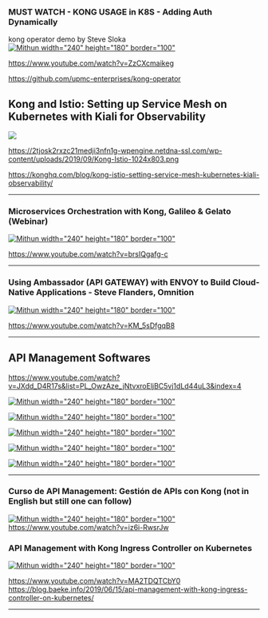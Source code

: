 
### MUST WATCH - KONG USAGE in K8S - Adding Auth Dynamically

kong operator demo by Steve Sloka
[![Mithun width="240" height="180" border="100"](https://img.youtube.com/vi/ZzCXcmaikeg/0.jpg)](https://www.youtube.com/watch?v=ZzCXcmaikeg)

https://www.youtube.com/watch?v=ZzCXcmaikeg

https://github.com/upmc-enterprises/kong-operator

## Kong and Istio: Setting up Service Mesh on Kubernetes with Kiali for Observability

![](https://2tjosk2rxzc21medji3nfn1g-wpengine.netdna-ssl.com/wp-content/uploads/2019/09/Kong-Istio-1024x803.png)

https://2tjosk2rxzc21medji3nfn1g-wpengine.netdna-ssl.com/wp-content/uploads/2019/09/Kong-Istio-1024x803.png

https://konghq.com/blog/kong-istio-setting-service-mesh-kubernetes-kiali-observability/

-----
### Microservices Orchestration with Kong, Galileo & Gelato (Webinar)


[![Mithun width="240" height="180" border="100"](https://img.youtube.com/vi/brsIQgafg-c/0.jpg)](https://www.youtube.com/watch?v=brsIQgafg-c)

https://www.youtube.com/watch?v=brsIQgafg-c

-----
### Using Ambassador (API GATEWAY) with ENVOY to Build Cloud-Native Applications - Steve Flanders, Omnition

[![Mithun width="240" height="180" border="100"](https://img.youtube.com/vi/KM_5sDfgqB8/0.jpg)](https://www.youtube.com/watch?v=KM_5sDfgqB8)


https://www.youtube.com/watch?v=KM_5sDfgqB8

----
## API Management Softwares

https://www.youtube.com/watch?v=JXdd_D4R17s&list=PL_OwzAze_jNtvxroEljBC5vj1dLd44uL3&index=4


[![Mithun width="240" height="180" border="100"](https://img.youtube.com/vi/wg4VotD12MM/0.jpg)](https://www.youtube.com/watch?v=wg4VotD12MM)


[![Mithun width="240" height="180" border="100"](https://img.youtube.com/vi/1m9Ca14azgM/0.jpg)](https://www.youtube.com/watch?v=1m9Ca14azgM)


[![Mithun width="240" height="180" border="100"](https://img.youtube.com/vi/vhTX-BZhl6A/0.jpg)](https://www.youtube.com/watch?v=vhTX-BZhl6A)

[![Mithun width="240" height="180" border="100"](https://img.youtube.com/vi/JXdd_D4R17s/0.jpg)](https://www.youtube.com/watch?v=JXdd_D4R17s)

[![Mithun width="240" height="180" border="100"](https://img.youtube.com/vi/PGQSrIPeZOk/0.jpg)](https://www.youtube.com/watch?v=PGQSrIPeZOk)



-------
### Curso de API Management: Gestión de APIs con Kong (not in English but still one can follow)

[![Mithun width="240" height="180" border="100"](https://img.youtube.com/vi/iz6i-RwsrJw/0.jpg)](https://www.youtube.com/watch?v=iz6i-RwsrJw)
https://www.youtube.com/watch?v=iz6i-RwsrJw


### API Management with Kong Ingress Controller on Kubernetes
[![Mithun width="240" height="180" border="100"](https://img.youtube.com/vi/MA2TDQTCbY0/0.jpg)](https://www.youtube.com/watch?v=MA2TDQTCbY0)



https://www.youtube.com/watch?v=MA2TDQTCbY0
https://blog.baeke.info/2019/06/15/api-management-with-kong-ingress-controller-on-kubernetes/

-----
